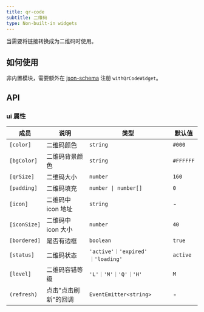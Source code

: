 ```yaml
---
title: qr-code
subtitle: 二维码
type: Non-built-in widgets
---
```


当需要将链接转换成为二维码时使用。

## 如何使用

非内置模块，需要额外在 [json-schema](https://github.com/hbyunzai/ng-yunzai/blob/master/src/app/shared/json-schema/index.ts#L9) 注册 `withQrCodeWidget`。

## API

### ui 属性

| 成员 | 说明 | 类型 | 默认值 |
|----|----|----|-----|
| `[color]`    | 二维码颜色        | `string`                          | `#000`    |
| `[bgColor]` | 二维码背景颜色      | `string`                        | `#FFFFFF` |
| `[qrSize]`     | 二维码大小        | `number`                          | `160`     |
| `[padding]`  | 二维码填充        | `number \| number[]`              | `0`       |
| `[icon]`     | 二维码中 icon 地址 | `string`                          | -         |
| `[iconSize]` | 二维码中 icon 大小 | `number`                          | `40`      |
| `[bordered]` | 是否有边框        | `boolean`                         | `true`    |
| `[status]`   | 二维码状态        | `'active'｜'expired' ｜'loading'`   | `active`  |
| `[level]`    | 二维码容错等级      | `'L'｜'M'｜'Q'｜'H'`                 | `M`       |
| `(refresh)`  | 点击"点击刷新"的回调  | `EventEmitter<string>`            | -         |
